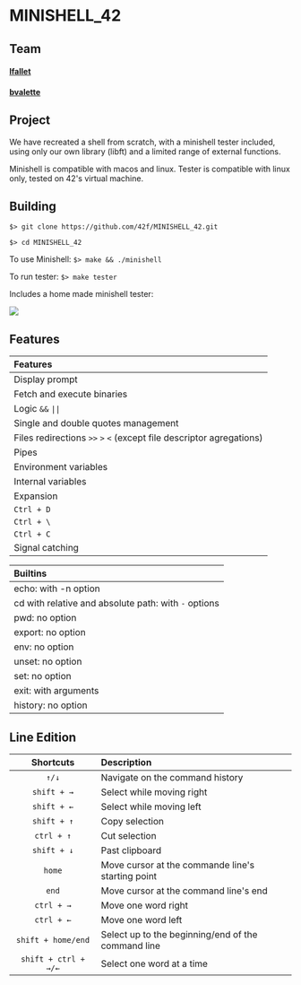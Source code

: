 # MINISHELL_42

## Team

#### [lfallet](https://github.com/lilafallet)

#### [bvalette](https://github.com/42f)

## Project

We have recreated a shell from scratch, with a minishell tester included, using only our own library (libft) and a limited range of external functions.

Minishell is compatible with macos and linux.
Tester is compatible with linux only, tested on 42's virtual machine.

## Building

``$> git clone https://github.com/42f/MINISHELL_42.git ``

``$> cd MINISHELL_42``
  
To use Minishell:
``$> make && ./minishell``

To run tester:
``$> make tester``


Includes a home made minishell tester:

![](images/screenshot.gif)

## Features

|Features   |
|:---------|
|Display prompt|
|Fetch and execute binaries|
|Logic `&&` `\|\|`|
|Single and double quotes management|
|Files redirections `>>` `>` `<` (except file descriptor agregations)|
|Pipes|
|Environment variables|
|Internal variables|
|Expansion|
|`Ctrl + D`|
|`Ctrl + \`|
|`Ctrl + C`|
|Signal catching|

|Builtins   |
|:---------|
|echo: with -n option|
|cd with relative and absolute path: with `-` options|
|pwd: no option|
|export: no option|
|env: no option|
|unset: no option|
|set: no option|
|exit: with arguments|
|history: no option|

## Line Edition

|Shortcuts   |Description              |
|:---------:|:------------------------|
`↑/↓`		|Navigate on the command history
`shift + →`	|Select while moving right
`shift + ←`	|Select while moving left
`shift + ↑`	|Copy selection
`ctrl + ↑`	|Cut selection
`shift + ↓`	|Past clipboard
`home`		|Move cursor at the commande line's starting point
`end`		|Move cursor at the command line's end
`ctrl + →`	|Move one word right
`ctrl + ←`	|Move one word left
`shift + home/end`	|Select up to the beginning/end of the command line
`shift + ctrl +  →/←`	|Select one word at a time
